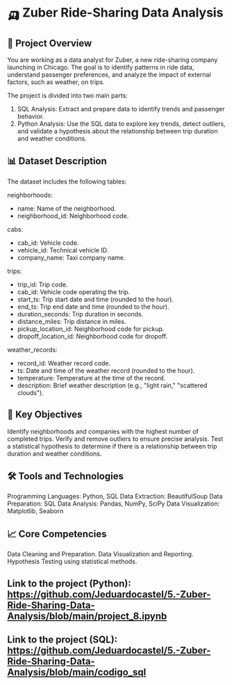 # 🛺 Zuber Ride-Sharing Data Analysis

## 🚀 Project Overview
You are working as a data analyst for Zuber, a new ride-sharing company launching in Chicago. The goal is to identify patterns in ride data, understand passenger preferences, and analyze the impact of external factors, such as weather, on trips.

The project is divided into two main parts:

1. SQL Analysis: Extract and prepare data to identify trends and passenger behavior.
2. Python Analysis: Use the SQL data to explore key trends, detect outliers, and validate a hypothesis about the relationship between trip duration and weather conditions.

## 📊 Dataset Description
The dataset includes the following tables:

neighborhoods:
* name: Name of the neighborhood.
* neighborhood_id: Neighborhood code.

cabs:
* cab_id: Vehicle code.
* vehicle_id: Technical vehicle ID.
* company_name: Taxi company name.

trips:
* trip_id: Trip code.
* cab_id: Vehicle code operating the trip.
* start_ts: Trip start date and time (rounded to the hour).
* end_ts: Trip end date and time (rounded to the hour).
* duration_seconds: Trip duration in seconds.
* distance_miles: Trip distance in miles.
* pickup_location_id: Neighborhood code for pickup.
* dropoff_location_id: Neighborhood code for dropoff.

weather_records:
* record_id: Weather record code.
* ts: Date and time of the weather record (rounded to the hour).
* temperature: Temperature at the time of the record.
* description: Brief weather description (e.g., "light rain," "scattered clouds").

## 🎯 Key Objectives
Identify neighborhoods and companies with the highest number of completed trips.
Verify and remove outliers to ensure precise analysis.
Test a statistical hypothesis to determine if there is a relationship between trip duration and weather conditions.

## 🛠️ Tools and Technologies
Programming Languages: Python, SQL
Data Extraction: BeautifulSoup
Data Preparation: SQL
Data Analysis: Pandas, NumPy, SciPy
Data Visualization: Matplotlib, Seaborn

## 📈 Core Competencies
Data Cleaning and Preparation.
Data Visualization and Reporting.
Hypothesis Testing using statistical methods.

## Link to the project (Python): https://github.com/Jeduardocastel/5.-Zuber-Ride-Sharing-Data-Analysis/blob/main/project_8.ipynb
## Link to the project (SQL): https://github.com/Jeduardocastel/5.-Zuber-Ride-Sharing-Data-Analysis/blob/main/codigo_sql

